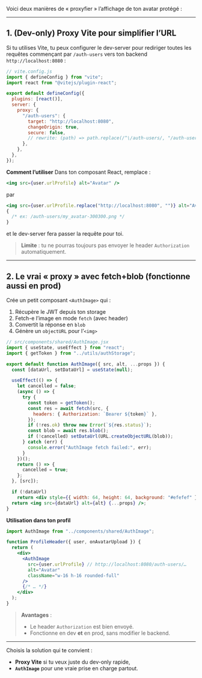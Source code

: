 Voici deux manières de « proxyfier » l’affichage de ton avatar protégé :

---

## 1. (Dev-only) Proxy Vite pour simplifier l’URL

Si tu utilises Vite, tu peux configurer le dev-server pour rediriger toutes les requêtes commençant par `/auth-users` vers ton backend `http://localhost:8080` :

```js
// vite.config.js
import { defineConfig } from "vite";
import react from "@vitejs/plugin-react";

export default defineConfig({
  plugins: [react()],
  server: {
    proxy: {
      "/auth-users": {
        target: "http://localhost:8080",
        changeOrigin: true,
        secure: false,
        // rewrite: (path) => path.replace(/^\/auth-users/, "/auth-users")
      },
    },
  },
});
```

**Comment l’utiliser**
Dans ton composant React, remplace :

```jsx
<img src={user.urlProfile} alt="Avatar" />
```

par

```jsx
<img src={user.urlProfile.replace("http://localhost:8080", "")} alt="Avatar" />;
{
  /* ex: /auth-users/my_avatar-300300.png */
}
```

et le dev-server fera passer la requête pour toi.

> **Limite** : tu ne pourras toujours pas envoyer le header `Authorization` automatiquement.

---

## 2. Le vrai « proxy » avec fetch+blob (fonctionne aussi en prod)

Crée un petit composant `<AuthImage>` qui :

1. Récupère le JWT depuis ton storage
2. Fetch-e l’image en mode `fetch` (avec header)
3. Convertit la réponse en `blob`
4. Génère un `objectURL` pour l’`<img>`

```jsx
// src/components/shared/AuthImage.jsx
import { useState, useEffect } from "react";
import { getToken } from "../utils/authStorage";

export default function AuthImage({ src, alt, ...props }) {
  const [dataUrl, setDataUrl] = useState(null);

  useEffect(() => {
    let cancelled = false;
    (async () => {
      try {
        const token = getToken();
        const res = await fetch(src, {
          headers: { Authorization: `Bearer ${token}` },
        });
        if (!res.ok) throw new Error(`${res.status}`);
        const blob = await res.blob();
        if (!cancelled) setDataUrl(URL.createObjectURL(blob));
      } catch (err) {
        console.error("AuthImage fetch failed:", err);
      }
    })();
    return () => {
      cancelled = true;
    };
  }, [src]);

  if (!dataUrl)
    return <div style={{ width: 64, height: 64, background: "#efefef" }} />;
  return <img src={dataUrl} alt={alt} {...props} />;
}
```

**Utilisation dans ton profil**

```jsx
import AuthImage from "../components/shared/AuthImage";

function ProfileHeader({ user, onAvatarUpload }) {
  return (
    <div>
      <AuthImage
        src={user.urlProfile} // http://localhost:8080/auth-users/…
        alt="Avatar"
        className="w-16 h-16 rounded-full"
      />
      {/* … */}
    </div>
  );
}
```

> **Avantages** :
>
> - Le header `Authorization` est bien envoyé.
> - Fonctionne en dev **et** en prod, sans modifier le backend.

---

Choisis la solution qui te convient :

- **Proxy Vite** si tu veux juste du dev-only rapide,
- **`AuthImage`** pour une vraie prise en charge partout.
